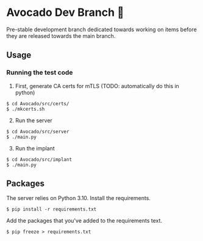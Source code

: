 # Avocado Dev Branch :avocado:

Pre-stable development branch dedicated towards working on items before they are released towards the main branch.

## Usage

### Running the test code
1. First, generate CA certs for mTLS (TODO: automatically do this in python)
```
$ cd Avocado/src/certs/
$ ./mkcerts.sh
```

2. Run the server
```
$ cd Avocado/src/server
$ ./main.py
```

3. Run the implant
```
$ cd Avocado/src/implant
$ ./main.py
```


## Packages

The server relies on Python 3.10. 
Install the requirements.
```angular2html
$ pip install -r requirements.txt
```

Add the packages that you've added to the requirements text.
```angular2html
$ pip freeze > requirements.txt
```
